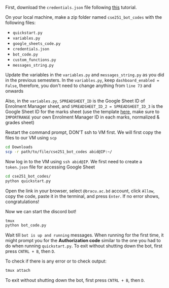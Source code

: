 First, download the `credentials.json` file following [this](https://youtu.be/_HLlLyYwu24) tutorial.


On your local machine, make a zip folder named `cse251_bot_codes` with the following files:
- `quickstart.py`
- `variables.py`
- `google_sheets_code.py`
- `credentials.json`
- `bot_code.py`
- `custom_functions.py`
- `messages_string.py`

Update the variables in the `variables.py` and `messages_string.py` as you did in the previous semesters. In the `variables.py`, keep `dashboard_enabled = False`, therefore, you don't need to change anything from `line 73` and onwards

Also, in the `variables.py`, `SPREADSHEET_ID` is the Google Sheet ID of Enrolment Manager sheet, and `SPREADSHEET_ID_2 = SPREADSHEET_ID_3` is the Google Sheet ID for the marks sheet (use the template [here](https://docs.google.com/spreadsheets/d/1fEFu57ZBTd-K0GrNloiO9o5tMMjPYTKjTwi3JPbYEbg/edit?usp=sharing), make sure to `IMPORTRANGE` your own Enrolment Manager ID in each marks, normalized & grades sheet)

Restart the command prompt, DON'T ssh to VM first. We will first copy the files to our VM using `scp`
```bash
cd Downloads
scp -r path/to/file/cse251_bot_codes abid@IP:~/
```

Now log in to the VM using `ssh abid@IP`. We first need to create a `token.json` file for accessing Google Sheet

```bash
cd cse251_bot_codes/
python quickstart.py
```
Open the link in your browser, select `@bracu.ac.bd` account, click `Allow`, copy the code, paste it in the terminal, and press `Enter`. If no error shows, congratulations!

Now we can start the discord bot!
```bash
tmux
python bot_code.py
```
Wait till `bot is up and running` messages. When running for the first time, it might prompt you for the **Authorization code** similar to the one you had to do when running `quickstart.py`. To exit without shutting down the bot, first press `CNTRL + B`, then `D`.

To check if there is any error or to check output:
```bash
tmux attach
```
To exit without shutting down the bot, first press `CNTRL + B`, then `D`.
